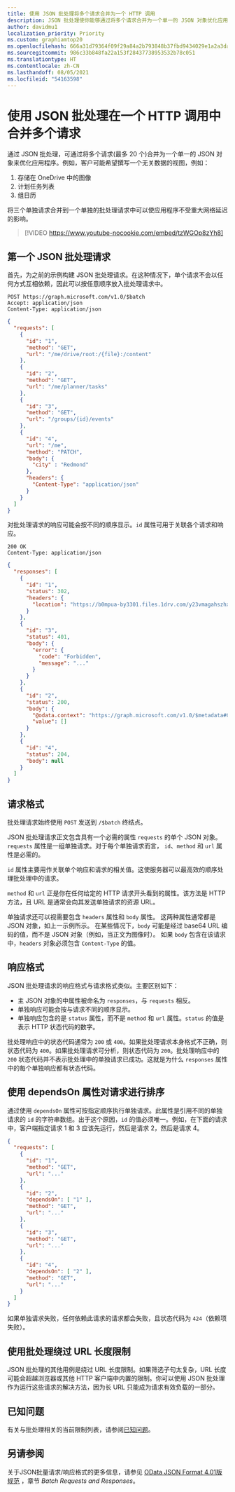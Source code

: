 ```yaml
---
title: 使用 JSON 批处理将多个请求合并为一个 HTTP 调用
description: JSON 批处理使你能够通过将多个请求合并为一个单一的 JSON 对象优化应用程序。例如，客户可能希望撰写一个无关的数据视图，例如：
author: davidmu1
localization_priority: Priority
ms.custom: graphiamtop20
ms.openlocfilehash: 666a31d79364f09f29a84a2b793848b37fbd9434029e1a2a3daabe025872f325
ms.sourcegitcommit: 986c33b848fa22a153f28437738953532b78c051
ms.translationtype: HT
ms.contentlocale: zh-CN
ms.lasthandoff: 08/05/2021
ms.locfileid: "54163598"
---
```

# <a name="combine-multiple-requests-in-one-http-call-using-json-batching"></a>使用 JSON 批处理在一个 HTTP 调用中合并多个请求

通过 JSON 批处理，可通过将多个请求(最多 20 个)合并为一个单一的 JSON 对象来优化应用程序。例如，客户可能希望撰写一个无关数据的视图，例如：

1. 存储在 OneDrive 中的图像
2. 计划任务列表
3. 组日历

将三个单独请求合并到一个单独的批处理请求中可以使应用程序不受重大网络延迟的影响。

> [!VIDEO https://www.youtube-nocookie.com/embed/tzWGOp8zYh8]

## <a name="first-json-batch-request"></a>第一个 JSON 批处理请求

首先，为之前的示例构建 JSON 批处理请求。在这种情况下，单个请求不会以任何方式互相依赖，因此可以按任意顺序放入批处理请求中。

```http
POST https://graph.microsoft.com/v1.0/$batch
Accept: application/json
Content-Type: application/json
```

```json
{
  "requests": [
    {
      "id": "1",
      "method": "GET",
      "url": "/me/drive/root:/{file}:/content"
    },
    {
      "id": "2",
      "method": "GET",
      "url": "/me/planner/tasks"
    },
    {
      "id": "3",
      "method": "GET",
      "url": "/groups/{id}/events"
    },
    {
      "id": "4",
      "url": "/me",
      "method": "PATCH",
      "body": {
        "city" : "Redmond"
      },
      "headers": {
        "Content-Type": "application/json"
      }
    }
  ]
}
```

对批处理请求的响应可能会按不同的顺序显示。`id` 属性可用于关联各个请求和响应。

```http
200 OK
Content-Type: application/json
```

```json
{
  "responses": [
    {
      "id": "1",
      "status": 302,
      "headers": {
        "location": "https://b0mpua-by3301.files.1drv.com/y23vmagahszhxzlcvhasdhasghasodfi"
      }
    },
    {
      "id": "3",
      "status": 401,
      "body": {
        "error": {
          "code": "Forbidden",
          "message": "..."
        }
      }
    },
    {
      "id": "2",
      "status": 200,
      "body": {
        "@odata.context": "https://graph.microsoft.com/v1.0/$metadata#Collection(microsoft.graph.plannerTask)",
        "value": []
      }
    },
    {
      "id": "4",
      "status": 204,
      "body": null
    }
  ]
}
```

## <a name="request-format"></a>请求格式

批处理请求始终使用 `POST` 发送到 `/$batch` 终结点。

JSON 批处理请求正文包含具有一个必需的属性 `requests` 的单个 JSON 对象。`requests` 属性是一组单独请求。对于每个单独请求而言， `id`、`method` 和 `url` 属性是必需的。

`id` 属性主要用作关联单个响应和请求的相关值。这使服务器可以最高效的顺序处理批处理中的请求。

`method` 和 `url` 正是你在任何给定的 HTTP 请求开头看到的属性。该方法是 HTTP 方法，且 URL 是通常会向其发送单独请求的资源 URL。

单独请求还可以视需要包含 `headers` 属性和 `body` 属性。 这两种属性通常都是 JSON 对象，如上一示例所示。 在某些情况下，`body` 可能是经过 base64 URL 编码的值，而不是 JSON 对象（例如，当正文为图像时）。 如果 `body` 包含在该请求中，`headers` 对象必须包含 `Content-Type` 的值。

## <a name="response-format"></a>响应格式

JSON 批处理请求的响应格式与请求格式类似。主要区别如下：

* 主 JSON 对象的中属性被命名为 `responses`，与 `requests` 相反。
* 单独响应可能会按与请求不同的顺序显示。
* 单独响应包含的是 `status` 属性，而不是 `method` 和 `url` 属性。`status` 的值是表示 HTTP 状态代码的数字。

批处理响应中的状态代码通常为 `200` 或 `400`。如果批处理请求本身格式不正确，则状态代码为 `400`。如果批处理请求可分析，则状态代码为 `200`。批处理响应中的 `200` 状态代码并不表示批处理中的单独请求已成功。这就是为什么 `responses` 属性中的每个单独响应都有状态代码。

## <a name="sequencing-requests-with-the-dependson-property"></a>使用 dependsOn 属性对请求进行排序

通过使用 `dependsOn` 属性可按指定顺序执行单独请求。此属性是引用不同的单独请求的 `id` 的字符串数组。出于这个原因，`id` 的值必须唯一。例如，在下面的请求中，客户端指定请求 1 和 3 应该先运行，然后是请求 2，然后是请求 4。

```json
{
  "requests": [
    {
      "id": "1",
      "method": "GET",
      "url": "..."
    },
    {
      "id": "2",
      "dependsOn": [ "1" ],
      "method": "GET",
      "url": "..."
    },
    {
      "id": "3",
      "method": "GET",
      "url": "..."
    },
    {
      "id": "4",
      "dependsOn": [ "2" ],
      "method": "GET",
      "url": "..."
    }
  ]
}
```

如果单独请求失败，任何依赖此请求的请求都会失败，且状态代码为 `424`（依赖项失败）。

## <a name="bypassing-url-length-limitations-with-batching"></a>使用批处理绕过 URL 长度限制

JSON 批处理的其他用例是绕过 URL 长度限制。如果筛选子句太复杂，URL 长度可能会超越浏览器或其他 HTTP 客户端中内置的限制。你可以使用 JSON 批处理作为运行这些请求的解决方法，因为长 URL 只能成为请求有效负载的一部分。

## <a name="known-issues"></a>已知问题

有关与批处理相关的当前限制列表，请参阅[已知问题][batching-known-issues]。

[batching-known-issues]: known-issues.md#json-batching
[odata-4.01-json]: https://www.oasis-open.org/committees/download.php/60365/odata-json-format-v4.01-wd02-2017-03-24.docx


## <a name="see-also"></a>另请参阅

关于JSON批量请求/响应格式的更多信息，请参见 [OData JSON Format 4.01版规范](http://docs.oasis-open.org/odata/odata-json-format/v4.01/odata-json-format-v4.01.html#sec_BatchRequestsandResponses) ，章节 _Batch Requests and Responses_。
